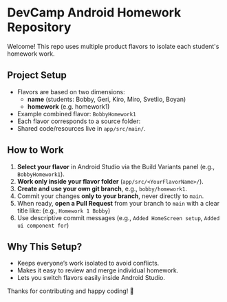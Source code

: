 # DevCamp Android Homework Repository

Welcome! This repo uses multiple product flavors to isolate each student's homework work.

## Project Setup

- Flavors are based on two dimensions:  
  - **name** (students: Bobby, Geri, Kiro, Miro, Svetlio, Boyan)  
  - **homework** (e.g. homework1)  
- Example combined flavor: `BobbyHomework1`  
- Each flavor corresponds to a source folder: 
- Shared code/resources live in `app/src/main/`.

## How to Work

1. **Select your flavor** in Android Studio via the Build Variants panel (e.g., `BobbyHomework1`).
2. **Work only inside your flavor folder** (`app/src/<YourFlavorName>/`).
3. **Create and use your own git branch**, e.g., `bobby/homework1`.
4. Commit your changes **only to your branch**, never directly to `main`.
5. When ready, **open a Pull Request** from your branch to `main` with a clear title like: (e.g., `Homework 1 Bobby`)
6. Use descriptive commit messages (e.g., `Added HomeScreen setup`, `Added ui component for`)

## Why This Setup?

- Keeps everyone’s work isolated to avoid conflicts.
- Makes it easy to review and merge individual homework.
- Lets you switch flavors easily inside Android Studio.

Thanks for contributing and happy coding! 🚀

